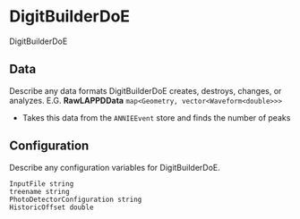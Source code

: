 # DigitBuilderDoE
DigitBuilderDoE
## Data
Describe any data formats DigitBuilderDoE creates, destroys, changes, or analyzes. E.G.
**RawLAPPDData** `map<Geometry, vector<Waveform<double>>>`
* Takes this data from the `ANNIEEvent` store and finds the number of peaks

## Configuration
Describe any configuration variables for DigitBuilderDoE.
```
InputFile string
treename string
PhotoDetectorConfiguration string
HistoricOffset double

```
